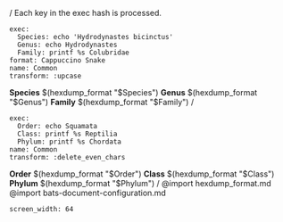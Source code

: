 / Each key in the exec hash is processed.
```ux
exec:
  Species: echo 'Hydrodynastes bicinctus'
  Genus: echo Hydrodynastes
  Family: printf %s Colubridae
format: Cappuccino Snake
name: Common
transform: :upcase
```
__Species__
$(hexdump_format "$Species")
__Genus__
$(hexdump_format "$Genus")
__Family__
$(hexdump_format "$Family")
/
```ux :()
exec:
  Order: echo Squamata
  Class: printf %s Reptilia
  Phylum: printf %s Chordata
name: Common
transform: :delete_even_chars
```
__Order__
$(hexdump_format "$Order")
__Class__
$(hexdump_format "$Class")
__Phylum__
$(hexdump_format "$Phylum")
/
@import hexdump_format.md
@import bats-document-configuration.md
```opts :(document_opts)
screen_width: 64
```